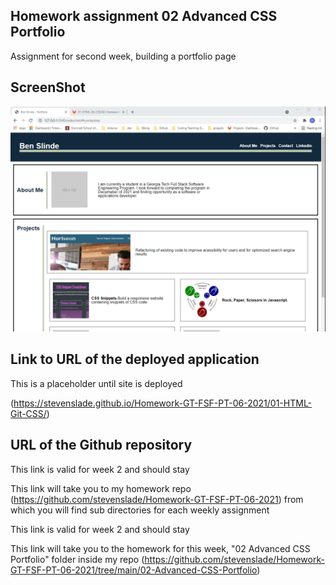 ## Homework assignment 02 Advanced CSS Portfolio

Assignment for second week, building a portfolio page

## ScreenShot 

![screenshot of homework](./assets/images/portfoliSS.png)


## Link to URL of the deployed application 

This is a placeholder until site is deployed

(https://stevenslade.github.io/Homework-GT-FSF-PT-06-2021/01-HTML-Git-CSS/)


## URL of the Github repository

This link is valid for week 2 and should stay

This link will take you to my homework repo (https://github.com/stevenslade/Homework-GT-FSF-PT-06-2021) from which you will find sub directories for each weekly assignment

This link is valid for week 2 and should stay 

This link will take you to the homework for this week, "02 Advanced CSS Portfolio" folder inside my repo (https://github.com/stevenslade/Homework-GT-FSF-PT-06-2021/tree/main/02-Advanced-CSS-Portfolio)
